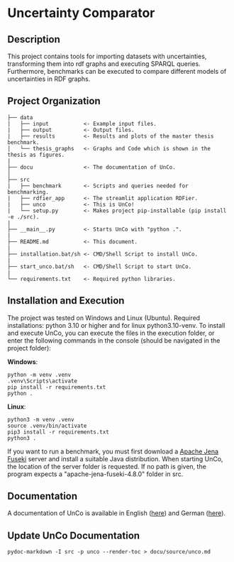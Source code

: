 Uncertainty Comparator
======================

Description
-----------
This project contains tools for importing datasets with uncertainties, transforming them into rdf graphs and executing SPARQL queries.
Furthermore, benchmarks can be executed to compare different models of uncertainties in RDF graphs.

Project Organization
--------------------

    ├── data
    |   ├── input           <- Example input files.
    |   ├── output          <- Output files.
    |   ├── results         <- Results and plots of the master thesis benchmark.
    │   └── thesis_graphs   <- Graphs and Code which is shown in the thesis as figures.
    |
    ├── docu                <- The documentation of UnCo.
    │  
    ├── src
    |   ├── benchmark       <- Scripts and queries needed for benchmarking.
    |   ├── rdfier_app      <- The streamlit application RDFier.
    |   ├── unco            <- This is UnCo!
    |   └── setup.py        <- Makes project pip-installable (pip install -e ./src).
    |
    ├── __main__.py         <- Starts UnCo with "python .".
    |
    ├── README.md           <- This document.
    |
    ├── installation.bat/sh <- CMD/Shell Script to install UnCo.
    |
    ├── start_unco.bat/sh   <- CMD/Shell Script to start UnCo.
    |
    └── requirements.txt    <- Required python libraries.

Installation and Execution
--------------------------
The project was tested on Windows and Linux (Ubuntu). Required installations: python 3.10 or higher and for linux python3.10-venv.
To install and execute UnCo, you can execute the files in the execution folder, or enter the following commands in the console (should be navigated in the project folder):

**Windows**:
```shell
python -m venv .venv
.venv\Scripts\activate
pip install -r requirements.txt
python .
```

**Linux**:
```shell
python3 -m venv .venv
source .venv/bin/activate
pip3 install -r requirements.txt
python3 .
```

If you want to run a benchmark, you must first download a [Apache Jena Fuseki](https://jena.apache.org/download/index.cgi) server and install a suitable Java distribution.
When starting UnCo, the location of the server folder is requested. If no path is given, the program expects a "apache-jena-fuseki-4.8.0" folder in src.

Documentation
-------------
A documentation of UnCo is available in English ([here](docu/0_en_documentation.md)) and German ([here](docu/0_de_dokumentation.md)).

Update UnCo Documentation
-------------------------
```shell
pydoc-markdown -I src -p unco --render-toc > docu/source/unco.md
```
